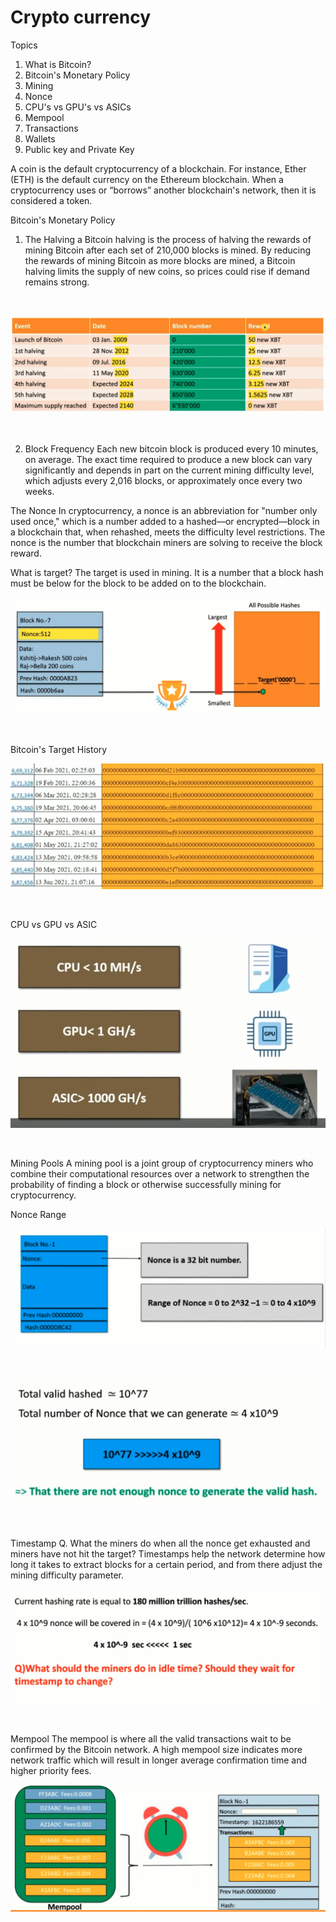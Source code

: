 # Crypto currency

Topics
1. What is Bitcoin?
2. Bitcoin's Monetary Policy
3. Mining
4. Nonce
5. CPU's vs GPU's vs ASICs
6. Mempool
7. Transactions
8. Wallets
9. Public key and Private Key

A coin is the default cryptocurrency of a blockchain. For instance, Ether (ETH) is the default currency on the Ethereum blockchain. When a cryptocurrency uses or “borrows” another blockchain's network, then it is considered a token.

Bitcoin's Monetary Policy

1. The Halving
a Bitcoin halving is the process of halving the rewards of mining Bitcoin after each set of 210,000 blocks is mined. By reducing the rewards of mining Bitcoin as more blocks are mined, a Bitcoin halving limits the supply of new coins, so prices could rise if demand remains strong.
<br/>  

![alt text](https://github.com/bluntbrain/blockchain-notes/blob/main/cryptocurrency/images/halving.jpg?raw=true)

<br/> 


2. Block Frequency
Each new bitcoin block is produced every 10 minutes, on average. The exact time required to produce a new block can vary significantly and depends in part on the current mining difficulty level, which adjusts every 2,016 blocks, or approximately once every two weeks.

The Nonce
In cryptocurrency, a nonce is an abbreviation for "number only used once," which is a number added to a hashed—or encrypted—block in a blockchain that, when rehashed, meets the difficulty level restrictions. The nonce is the number that blockchain miners are solving to receive the block reward.

What is target?
The target is used in mining. It is a number that a block hash must be below for the block to be added on to the blockchain. 


![alt text](https://github.com/bluntbrain/blockchain-notes/blob/main/cryptocurrency/images/target.jpg?raw=true)

<br/> 

Bitcoin's Target History

![alt text](https://github.com/bluntbrain/blockchain-notes/blob/main/cryptocurrency/images/targetHistory.jpg?raw=true)

<br/> 

CPU vs GPU vs ASIC <br/> 

![alt text](https://github.com/bluntbrain/blockchain-notes/blob/main/cryptocurrency/images/asic.jpg?raw=true)

<br/> 

Mining Pools
A mining pool is a joint group of cryptocurrency miners who combine their computational resources over a network to strengthen the probability of finding a block or otherwise successfully mining for cryptocurrency.

Nonce Range


![alt text](https://github.com/bluntbrain/blockchain-notes/blob/main/cryptocurrency/images/nonceRange.jpg?raw=true)

<br/> 


![alt text](https://github.com/bluntbrain/blockchain-notes/blob/main/cryptocurrency/images/nonceRange2.jpg?raw=true)

<br/> 

Timestamp
Q. What the miners do when all the nonce get exhausted and miners have not hit the target?
Timestamps help the network determine how long it takes to extract blocks for a certain period, and from there adjust the mining difficulty parameter.



![alt text](https://github.com/bluntbrain/blockchain-notes/blob/main/cryptocurrency/images/timestamp.jpg?raw=true)

<br/> 

Mempool
The mempool is where all the valid transactions wait to be confirmed by the Bitcoin network. A high mempool size indicates more network traffic which will result in longer average confirmation time and higher priority fees. 


![alt text](https://github.com/bluntbrain/blockchain-notes/blob/main/cryptocurrency/images/mempool.jpg?raw=true)

<br/> 

